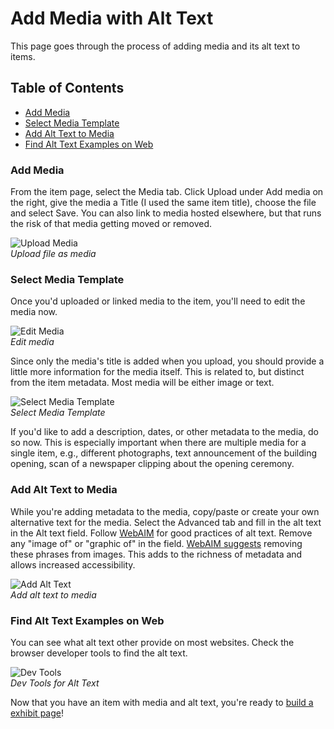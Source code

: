 # Add Media with Alt Text

This page goes through the process of adding media and its alt text to items.

## Table of Contents

* [Add Media](Add\_Alt\_Text\_Media.md#add-media)
* [Select Media Template](Add\_Alt\_Text\_Media.md#select-media-template)
* [Add Alt Text to Media](Add\_Alt\_Text\_Media.md#add-alt-text-to-media)
* [Find Alt Text Examples on Web](Add\_Alt\_Text\_Media.md#find-alt-text-examples-on-web)

### Add Media

From the item page, select the Media tab. Click Upload under Add media on the right, give the media a Title (I used the same item title), choose the file and select Save. You can also link to media hosted elsewhere, but that runs the risk of that media getting moved or removed.

![Upload Media](../help\_files/New\_Item\_Media.png)  
*Upload file as media*

### Select Media Template

Once you'd uploaded or linked media to the item, you'll need to edit the media now.

![Edit Media](../help\_files/Edit\_Media.png)  
*Edit media*

Since only the media's title is added when you upload, you should provide a little more information for the media itself. This is related to, but distinct from the item metadata. Most media will be either image or text.

![Select Media Template](../help\_files/Media\_Template.png)  
*Select Media Template*

If you'd like to add a description, dates, or other metadata to the media, do so now. This is especially important when there are multiple media for a single item, e.g., different photographs, text announcement of the building opening, scan of a newspaper clipping about the opening ceremony.

### Add Alt Text to Media

While you're adding metadata to the media, copy/paste or create your own alternative text for the media. Select the Advanced tab and fill in the alt text in the Alt text field. Follow [WebAIM](https://webaim.org/techniques/alttext/#context) for good practices of alt text. Remove any "image of" or "graphic of" in the field. [WebAIM suggests](https://webaim.org/techniques/alttext/#context) removing these phrases from images. This adds to the richness of metadata and allows increased accessibility.

![Add Alt Text](../help\_files/Alt\_Text\_Add.png)  
*Add alt text to media*

### Find Alt Text Examples on Web

You can see what alt text other provide on most websites. Check the browser developer tools to find the alt text.

![Dev Tools](../help\_files/Alt\_Text\_Dev\_Tools.png)  
*Dev Tools for Alt Text*

Now that you have an item with media and alt text, you're ready to [build a exhibit page](Build_Page.md)!
